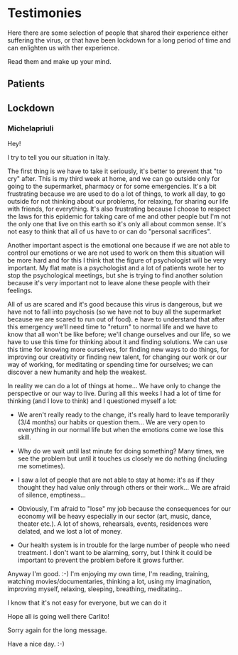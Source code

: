 # Testimonies

Here there are some selection of people that shared their experience either suffering the virus, or that have been lockdown for a long period of time and can enlighten us with ther experience. 

Read them and make up your mind. 

## Patients


## Lockdown 

### Michelapriuli

Hey! 


I try to tell you our situation in Italy.

The first thing is we have to take it seriously, it's better to prevent that "to cry" after. This is my third week at home, and we can go outside only for going to the supermarket, pharmacy or for some emergencies. It's a bit frustrating because we are used to do a lot of things, to work all day, to go outside for not thinking about our problems, for relaxing, for sharing our life with friends, for everything. It's also frustrating because I choose to respect the laws for this epidemic for taking care of me and other people but I'm not the only one that live on this earth so it's only all about common sense. It's not easy to think that all of us have to or can do "personal sacrifices". 

Another important aspect is the emotional one because if we are not able to control our emotions or we are not used to work on them this situation will be more hard and for this I think that the figure of psychologist will be very important. My flat mate is a psychologist and a lot of patients wrote her to stop the psychological meetings, but she is trying to find another solution because it's very important not to leave alone these people with their feelings. 

All of us are scared and it's good because this virus is dangerous, but we have not to fall into psychosis (so we have not to buy all the supermarket because we are scared to run out of food). e have to understand that after this emergency we'll need time to "return" to normal life and we have to know that all won't be like before; we'll change ourselves and our life, so we have to use this time for thinking about it and finding solutions. We can use this time for knowing more ourselves, for finding new ways to do things, for improving our creativity or finding new talent, for changing our work or our way of working, for meditating or spending time for ourselves; we can discover a new humanity and help the weakest.

In reality we can do a lot of things at home… We have only to change the perspective or our way to live. During all this weeks I had a lot of time for thinking (and I love to think) and I questioned myself a lot:

-  We aren't really ready to the change, it's really hard to leave temporarily (3/4 months) our habits or question them… We are very open to everything in our normal life but when the emotions come we lose this skill.

-  Why do we wait until last minute for doing something? Many times, we see the problem but until it touches us closely we do nothing (including me sometimes).

-  I saw a lot of people that are not able to stay at home: it's as if they thought they had value only through others or their work... We are afraid of silence, emptiness…

- Obviously, I'm afraid to "lose" my job because the consequences for our economy will be heavy especially in our sector (art, music, dance, theater etc.). A lot of shows, rehearsals, events, residences were delated, and we lost a lot of money.

- Our health system is in trouble for the large number of people who need treatment. 
I don't want to be alarming, sorry, but I think it could be important to prevent the problem before it grows further. 

Anyway I'm good. :-) I'm enjoying my own time, I'm reading, training, watching movies/documentaries, thinking a lot, using my imagination, improving myself, relaxing, sleeping, breathing, meditating..

I know that it's not easy for everyone, but we can do it 

Hope all is going well there Carlito!

Sorry again for the long message.

Have a nice day. :-)



